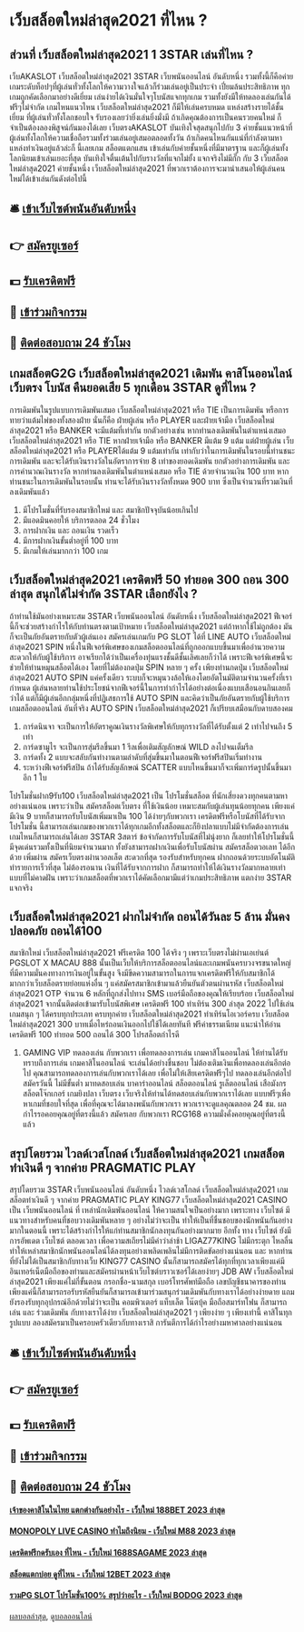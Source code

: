 # เว็บสล็อตใหม่ล่าสุด2021 ที่ไหน ?
## ส่วนที่ เว็บสล็อตใหม่ล่าสุด2021 1 3STAR เล่นที่ไหน ?
เว็บAKASLOT เว็บสล็อตใหม่ล่าสุด2021 3STAR เว็บพนันออนไลน์ อันดับหนึ่ง รวมทั้งนี้ก็คือค่ายเกมระดับท็อปๆที่ผู้เล่นทั่วทั้งโลกให้ความวางใจแล้วก็ร่วมเล่นอยู่เป็นประจำ เปี่ยมล้นประสิทธิภาพ ทุกเกมถูกคัดเลือกมาอย่างดีเยี่ยม เล่นง่ายได้เงินมั่นใจๆโบนัสแจกทุกเกม รวมทั้งยังมีให้ทดลองเล่นกันได้ฟรีๆไม่จำกัด เกมไหนแนวไหน เว็บสล็อตใหม่ล่าสุด2021 ก็มีให้เล่นครบหมด แหล่งสร้างรายได้ชั้นเยี่ยม ที่ผู้เล่นทั่วทั้งโลกชอบใจ รับรองเลยว่ายิ่งเล่นยิ่งมั่งมี ถ้าเกิดคุณต้องการเป็นคนรวยคนใหม่ ก็จำเป็นต้องลองพิสูจน์กันมองได้เลย
เว็บตรงAKASLOT บันเทิงใจสุดสนุกไปกับ 3 ค่ายชั้นแนวหน้าที่ผู้เล่นทั้งโลกให้ความเชื่อถือรวมทั้งร่วมเล่นอยู่เสมอตลอดทั้งวัน ถ้าเกิดคนไหนกันแน่ที่กำลังตามหาแหล่งทำเงินอยู่แล้วล่ะก็ นี้เลยเกม สล็อตแตกแสน เข้าเล่นกับค่ายชั้นหนึ่งที่มีมาตรฐาน และก็ผู้เล่นทั้งโลกนิยมเข้าเล่นเยอะที่สุด บันเทิงใจตื่นเต้นไปกับรางวัลที่แจกไม่ยั้ง แจกจริงไม่มีกั๊ก กับ 3 เว็บสล็อตใหม่ล่าสุด2021 ค่ายชั้นหนึ่ง เว็บสล็อตใหม่ล่าสุด2021 ที่พวกเราต้องการจะมานำเสนอให้ผู้เล่นคนใหม่ได้เข้าเล่นกันดังต่อไปนี้

## 🛎 [เข้าเว็บไซต์พนันอันดับหนึ่ง](https://bit.ly/3SdLNi2)
## 👉 [สมัครยูเซอร์](https://bit.ly/3SdLNi2)
## 💵 [รับเครดิตฟรี](https://bit.ly/3dyRKHj)
## 👑 [เข้าร่วมกิจกรรม](https://bit.ly/3dyRKHj)
## 📱 [ติดต่อสอบถาม 24 ชัวโมง](https://bit.ly/3dyRKHj)

## เกมสล็อตG2G เว็บสล็อตใหม่ล่าสุด2021 เดิมพัน คาสิโนออนไลน์ เว็บตรง โบนัส คืนยอดเสีย 5 ทุกเดือน 3STAR ดูที่ไหน ?
การเดิมพันในรูปแบบการเดิมพันเสมอ เว็บสล็อตใหม่ล่าสุด2021 หรือ TIE เป็นการเดิมพัน หรือการทายว่าแต้มไพ่ของทั้งสองฝ่าย นั่นก็คือ ฝ่ายผู้เล่น หรือ PLAYER และฝ่ายเจ้ามือ เว็บสล็อตใหม่ล่าสุด2021 หรือ BANKER จะมีแต้มที่เท่ากัน ยกตัวอย่างเช่น หากท่านลงเดิมพันในตำแหน่งเสมอ เว็บสล็อตใหม่ล่าสุด2021 หรือ TIE หากฝ่ายเจ้ามือ หรือ BANKER มีแต้ม 9 แต้ม แต่ฝ่ายผู้เล่น เว็บสล็อตใหม่ล่าสุด2021 หรือ PLAYERได้แต้ม 9 แต้มเท่ากัน เท่ากับว่าในการเดิมพันในรอบนี้ท่านชนะการเดิมพัน และจะได้รับเงินรางวัลในอัตราการจ่าย 8 เท่าของยอดเดิมพัน
ยกตัวอย่างการเดิมพัน และการคำนวณเงินรางวัล หากท่านลงเดิมพันในตำแหน่งเสมอ หรือ TIE ด้วยจำนวนเงิน 100 บาท หากท่านชนะในการเดิมพันในรอบนั้น ท่านจะได้รับเงินรางวัลทั้งหมด 900 บาท ซึ่งเป็นจำนวนที่รวมเงินที่ลงเดิมพันแล้ว
1. มีโปรโมชั่นที่รับรองสมาชิกใหม่ และ สมาชิกปัจจุบันน้อยเกินไป
2. มีแอดมินคอยให้ บริการตลอด 24 ชั่วโมง
3. การฝากเงิน และ ถอนเงิน รวดเร็ว
4. มีการฝากเงินขั้นต่ำอยู่ที่ 100 บาท
5. มีเกมให้เล่นมากกว่า 100 เกม

## เว็บสล็อตใหม่ล่าสุด2021 เครดิตฟรี 50 ทํายอด 300 ถอน 300 ล่าสุด สนุกได้ไม่จำกัด 3STAR เลือกยังไง ?
ถ้าท่านใช้มันอย่างเหมาะสม 3STAR เว็บพนันออนไลน์ อันดับหนึ่ง เว็บสล็อตใหม่ล่าสุด2021 ฟีเจอร์นี้ก็จะช่วยสร้างกำไรให้กับท่านตรงตามเป้าหมาย เว็บสล็อตใหม่ล่าสุด2021 แต่ถ้าหากใช้ไม่ถูกต้อง มันก็จะเป็นภัยอันตรายกับตัวผู้เล่นเอง สมัครเล่นเกมกับ PG SLOT ได้ที่ LINE
AUTO เว็บสล็อตใหม่ล่าสุด2021 SPIN หนึ่งในฟีเจอร์พิเศษของเกมสล็อตออนไลน์ที่ถูกออกแบบขึ้นมาเพื่ออำนวยความสะดวกให้กับผู้ใช้บริการ อาจเรียกได้ว่าเป็นเครื่องทุ่นแรงชั้นดีชั้นเลิศเลยก็ว่าได้ เพราะฟีเจอร์พิเศษนี้จะช่วยให้ท่านหมุนสล็อตได้เอง โดยที่ไม่ต้องกดปุ่ม SPIN หลาย ๆ ครั้ง เพียงท่านกดปุ่ม เว็บสล็อตใหม่ล่าสุด2021 AUTO SPIN แค่ครั้งเดียว ระบบก็จะหมุนวงล้อให้เองโดยอัตโนมัติตามจำนวนครั้งที่เรากำหนด ผู้เล่นหลายท่านใช้ประโยชน์จากฟีเจอร์นี้ในการทำกำไรได้อย่างต่อเนื่องแบบเสือนอนกินเลยก็ว่าได้ แต่ก็มีผู้เล่นอีกกลุ่มหนึ่งที่ปฏิเสธการใช้ AUTO SPIN และคิดว่าเป็นภัยอันตรายกับผู้ใช้บริการเกมสล็อตออนไลน์ อันที่จริง AUTO SPIN เว็บสล็อตใหม่ล่าสุด2021 ก็เปรียบเสมือนกับดาบสองคม
1. การ์ดนินจา จะเป็นการให้อัตราคูณเงินรางวัลพิเศษให้กับทุกรางวัลที่ได้รับตั้งแต่ 2 เท่าไปจนถึง 5 เท่า
2. การ์ดซามูไร จะเป็นการสุ่มรีลขึ้นมา 1 รีลเพื่อเติมสัญลักษณ์ WILD ลงไปจนเต็มรีล
3. การ์ดทั้ง 2 แบบจะสลับกันทำงานตามลำดับที่สุ่มขึ้นมาในตอนฟีเจอร์ฟรีสปินเริ่มทำงาน
4. ระหว่างฟีเจอร์ฟรีสปิน ถ้าได้รับสัญลักษณ์ SCATTER แบบไหนขึ้นมาก็จะเพิ่มการ์ดรูปนั้นขึ้นมาอีก 1 ใบ

โปรโมชั่นฝาก9รับ100 เว็บสล็อตใหม่ล่าสุด2021 เป็น โปรโมชั่นสล็อต ที่นักเสี่ยงดวงทุกคนตามหาอย่างแน่นอน เพราะว่าเป็น สมัครสล็อตเว็บตรง ที่ใช้เงินน้อย เหมาะสมกับผู้เล่นทุนน้อยทุกคน เพียงแค่มีเงิน 9 บาทก็สามารถรับโบนัสเพิ่มมาเป็น 100 ได้ง่ายๆกับพวกเรา เครดิตฟรีหรือโบนัสที่ได้รับจาก โปรโมชั่น นี้สามารถเล่นเกมของพวกเราได้ทุกเกมอีกทั้งสล็อตและก็ยิงปลาแบบไม่มีจำกัดต้องการเล่นเกมไหนก็สามารถเล่นได้เลย 3STAR 3สตาร์ ข้อจำกัดการรับโบนัสที่ไม่นุ่งยาก ก็เลยทำให้โปรโมชั่นนี้มีจุดเด่นรวมทั้งเป็นที่นิยมจำนวนมาก ทั้งยังสามารถฝากเงินเพื่อรับโบนัสผ่าน สมัครสล็อตวอเลท ได้อีกด้วย เพิ่มผ่าน สมัครเว็บตรงผ่านวอลเล็ต สะดวกที่สุด รองรับสำหรับทุกคน ฝากถอนด้วยระบบอัตโนมัติ ทำรายการเร็วที่สุด ไม่ต้องรอนาน เงินที่ได้รับจากการฝาก ก็สามารถทำให้ได้เงินรางวัลมากหลายเท่าแบบที่ไม่คาดฝัน เพราะว่าเกมสล็อตที่พวกเราได้คัดเลือกมามีแต่ว่าเกมประสิทธิภาพ แตกง่าย 3STAR แจกจริง

## เว็บสล็อตใหม่ล่าสุด2021 ฝากไม่จำกัด ถอนได้วันละ 5 ล้าน มั่นคง ปลอดภัย ถอนได้100
สมาชิกใหม่ เว็บสล็อตใหม่ล่าสุด2021 ฟรีเครดิต 100 ได้จริง ๆ เพราะเว็บตรงไม่ผ่านเอเย่นต์ PGSLOT X MACAU 888 นั้นเป็นเว็บให้บริการสล็อตออนไลน์และเกมพนันครบวงจรขนาดใหญ่ที่มีความมั่นคงทางการเงินอยู่ในขั้นสูง จึงมีขีดความสามารถในการแจกเครดิตฟรีให้กับสมาชิกได้มากกว่าเว็บสล็อตรายย่อยแห่งอื่น ๆ แค่สมัครสมาชิกเข้ามาแล้วยืนยันตัวตนผ่านรหัส เว็บสล็อตใหม่ล่าสุด2021 OTP จำนวน 6 หลักที่ถูกส่งไปทาง SMS เบอร์มือถือของคุณให้เรียบร้อย เว็บสล็อตใหม่ล่าสุด2021 จากนั้นติดต่อเข้ามารับโบนัสพิเศษ เครดิตฟรี 100 ทำเทิร์น 300 ล่าสุด 2022 ไปใช้เล่นเกมสนุก ๆ ได้ครบทุกประเภท ครบทุกค่าย เว็บสล็อตใหม่ล่าสุด2021 ทำเทิร์นโอเวอร์ครบ เว็บสล็อตใหม่ล่าสุด2021 300 บาทเมื่อไหร่ถอนเงินออกไปใช้ได้เลยทันที ฟรีค่าธรรมเนียม
แนะนำให้อ่าน เครดิตฟรี 100 ทํายอด 500 ถอนได้ 300 โปรสล็อตกำไรดี
1. GAMING VIP ทดลองเล่น กับพวกเรา เพื่อทดลองการเล่น เกมคาสิโนออนไลน์ ให้ท่านได้รับทราบถึงการเล่น เกมคาสิโนออนไลน์ จะเล่นได้อย่างชื่นชอบ ไม่ต้องเติมเงินเพื่อทดลองเล่นอีกต่อไป คุณสามารถทดลองการเล่นกับพวกเราได้เลย เพื่อไม่ให้เสียเครดิตฟรีๆไป ทดลองเล่นอีกต่อไป สมัครวันนี้ ไม่มีขั้นต่ำ มาทดสอบเล่น บาคาร่าออนไลน์ สล็อตออนไลน์ รูเล็ตออนไลน์ เสือมังกร สล็อตโจ๊กเกอร์ เกมยิงปลา เว็บตรง เว็บจริงให้ท่านได้ทดสอบเล่นกับพวกเราได้เลย แบบฟรีๆเพื่อหาเกมที่ชอบใจที่สุด เพื่อที่คุณจะได้มาลงพนันกับพวกเรา พวกเราจะดูแลคุณตลอด 24 ชม. ผลกำไรรอคอยคุณอยู่ที่ตรงนี้แล้ว สมัครเลย กับพวกเรา RCG168 ความมั่งคั่งคอยคุณอยู่ที่ตรงนี้แล้ว

## สรุปโดยรวม ไวลด์เวสโกลด์ เว็บสล็อตใหม่ล่าสุด2021 เกมสล็อตทำเงินดี ๆ จากค่าย PRAGMATIC PLAY
สรุปโดยรวม 3STAR เว็บพนันออนไลน์ อันดับหนึ่ง ไวลด์เวสโกลด์ เว็บสล็อตใหม่ล่าสุด2021 เกมสล็อตทำเงินดี ๆ จากค่าย PRAGMATIC PLAY KING77 เว็บสล็อตใหม่ล่าสุด2021 CASINO เป็น เว็บพนันออนไลน์ ที่ เหล่านักเดิมพันออนไลน์ ให้ความสนใจเป็นอย่างมาก เพราะทาง เว็บไซต์ มีแนวทางสำหรับคนที่ชอบวางเดิมพันหลาย ๆ อย่างไม่ว่าจะเป็น ทำให้เป็นที่ชื่นชอบของนักพนันกันอย่างมากในตอนนี้ เพราะได้สร้างกำไรให้แก่ท่านสมาชิกนักลงทุนกันอย่างมากมาย อีกทั้ง ทาง เว็บไซต์ ยังมีการอัพเดต เว็บไซต์ ตลอดเวลา เพื่อความสเถียรไม่มีคำว่าล่าช้า LIGAZ77KING ไม่มีกระตุก ไหลลื่น ทำให้เหล่าสมาชิกนักพนันออนไลน์ได้ลงทุนอย่างเพลิดเพลินไม่มีการติดขัดอย่างแน่นอน และ หากท่านที่ยังไม่ได้เป็นสมาชิกกับทางเว็บ KING77 CASINO นั้นก็สามารถสมัครได้ทุกที่ทุกเวลาเพียงแค่มีอินเทอร์เน็ตมือถือของท่านและสมัครผ่านหน้าเว็บไซต์บราวเซอร์ได้เลยง่ายๆ JDB AW เว็บสล็อตใหม่ล่าสุด2021 เพียงแค่ไม่กี่ขั้นตอน กรอกชื่อ-นามสกุล เบอร์โทรศัพท์มือถือ เลขบัญชีธนาคารของท่านเพียงแค่นี้ก็สามารถรอรับรหัสยืนยันก็สามารถเข้ามาร่วมสนุกร่วมเดิมพันกับทางเราได้อย่างง่ายดาย แถมยังรองรับทุกอุปกรณ์อีกด้วยไม่ว่าจะเป็น คอมพิวเตอร์ แท็บเล็ต โน๊ตบุ้ค มือถือสมาร์ทโฟน ก็สามารถเล่น และ ร่วมเดิมพัน กับทางเราได้ง่าย เว็บสล็อตใหม่ล่าสุด2021 ๆ เพียงง่าย ๆ เพียงเท่านี้ คาสิโนทุกรูปแบบ ลองสมัครมาเป็นครอบครัวเดียวกับทางเราสิ การันตีการได้กำไรอย่างมหาศาลอย่างแน่นอน

## 🛎 [เข้าเว็บไซต์พนันอันดับหนึ่ง](https://bit.ly/3SdLNi2)
## 👉 [สมัครยูเซอร์](https://bit.ly/3SdLNi2)
## 💵 [รับเครดิตฟรี](https://bit.ly/3dyRKHj)
## 👑 [เข้าร่วมกิจกรรม](https://bit.ly/3dyRKHj)
## 📱 [ติดต่อสอบถาม 24 ชัวโมง](https://bit.ly/3dyRKHj)

#### [เจ้าของคาสิโนในไทย แตกต่างกันอย่างไร - เว็บใหม่ 188BET 2023 ล่าสุด](https://atom.io/themes/เจ้าของคาสิโนในไทย%20แตกต่างกันอย่างไร%20-%20เว็บใหม่%20188bet%202023%20ล่าสุด)
#### [MONOPOLY LIVE CASINO ทำไมถึงนิยม - เว็บใหม่ M88 2023 ล่าสุด](https://atom.io/themes/monopoly%20live%20casino%20ทำไมถึงนิยม%20-%20เว็บใหม่%20m88%202023%20ล่าสุด)
#### [เครดิตฟรีกดรับเอง ที่ไหน - เว็บใหม่ 1688SAGAME 2023 ล่าสุด](https://atom.io/themes/เครดิตฟรีกดรับเอง%20ที่ไหน%20-%20เว็บใหม่%201688sagame%202023%20ล่าสุด)
#### [สล็อตแตกบ่อย ดูที่ไหน - เว็บใหม่ 12BET 2023 ล่าสุด](https://atom.io/themes/สล็อตแตกบ่อย%20ดูที่ไหน%20-%20เว็บใหม่%2012bet%202023%20ล่าสุด)
#### [รวมPG SLOT โปรโมชั่น100% สรุปว่าอะไร - เว็บใหม่ BODOG 2023 ล่าสุด](https://atom.io/themes/รวมpg%20slot%20โปรโมชั่น100%20สรุปว่าอะไร%20-%20เว็บใหม่%20bodog%202023%20ล่าสุด)

[ผลบอลล่าสุด](https://siamsport.tv "ผลบอลล่าสุด"), [ดูบอลออนไลน์](https://siamsport.tv/ดูบอลสด "ดูบอลออนไลน์")